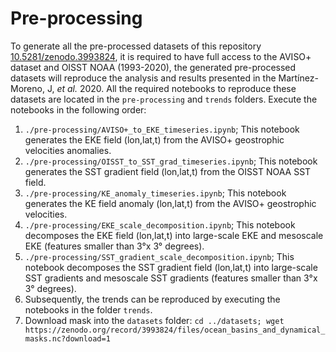 # Pre-processing

To generate all the pre-processed datasets of this repository [10.5281/zenodo.3993824](https://doi.org/10.5281/zenodo.3993824), it is required to have full access to the AVISO+ dataset and OISST NOAA (1993-2020), the generated pre-processed datasets will reproduce the analysis and results presented in the Martínez-Moreno, J, _et al._ 2020. All the required notebooks to reproduce these datasets are located in the `pre-processing` and `trends` folders. 
Execute the notebooks in the following order:

1. `./pre-processing/AVISO+_to_EKE_timeseries.ipynb`; This notebook generates the EKE field (lon,lat,t) from the AVISO+ geostrophic velocities anomalies.
2. `./pre-processing/OISST_to_SST_grad_timeseries.ipynb`; This notebook generates the SST gradient field (lon,lat,t) from the OISST NOAA SST field.
3. `./pre-processing/KE_anomaly_timeseries.ipynb`; This notebook generates the KE field anomaly (lon,lat,t) from the AVISO+ geostrophic velocities.
4. `./pre-processing/EKE_scale_decomposition.ipynb`; This notebook decomposes the EKE field (lon,lat,t) into large-scale EKE and mesoscale EKE (features smaller than 3°x 3° degrees).
5. `./pre-processing/SST_gradient_scale_decomposition.ipynb`; This notebook decomposes the SST gradient field (lon,lat,t) into large-scale SST gradients and mesoscale SST gradients (features smaller than 3°x 3° degrees).
6. Subsequently, the trends can be reproduced by executing the notebooks in the folder `trends`. 
7. Download mask into the `datasets` folder:
    ```cd ../datasets; wget https://zenodo.org/record/3993824/files/ocean_basins_and_dynamical_masks.nc?download=1```
